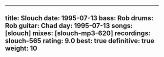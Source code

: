 
---
title: Slouch
date: 1995-07-13
bass:	Rob
drums:	Rob
guitar:	Chad
day: 1995-07-13
songs: [slouch]
mixes: [slouch-mp3-620]
recordings: slouch-565
rating: 9.0
best: true
definitive: true
weight: 10
---
